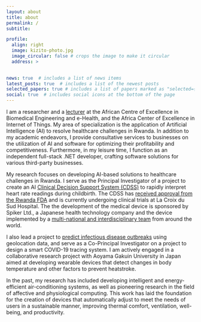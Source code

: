 ```yaml
---
layout: about
title: about
permalink: /
subtitle: 

profile:
  align: right
  image: kizito-photo.jpg
  image_circular: false # crops the image to make it circular
  address: >
    

news: true  # includes a list of news items
latest_posts: true  # includes a list of the newest posts
selected_papers: true # includes a list of papers marked as "selected={true}"
social: true  # includes social icons at the bottom of the page
---
```



I am a researcher and a [lecturer](https://qiriro.com/teaching/) at the African Centre of Excellence in Biomedical Engineering and e-Health, and the Africa Center of Excellence in Internet of Things. My area of specialization is the application of Artificial Intelligence (AI) to resolve healthcare challenges in Rwanda. In addition to my academic endeavors, I provide consultative services to businesses on the utilization of AI and software for optimizing their profitability and competitiveness. Furthermore, in my leisure time, I function as an independent full-stack .NET developer, crafting software solutions for various third-party businesses.

My research focuses on developing AI-based solutions to healthcare challenges in Rwanda. I serve as the Principal Investigator of a project to create an AI [Clinical Decision Support System (CDSS)](https://qiriro.com/ctg/) to rapidly interpret heart rate readings during childbirth. The CDSS has [received approval from the Rwanda FDA](https://qiriro.com/ctg/static_files/pdf/02-clinical-trial-approval.pdf) and is currently undergoing clinical trials at La Croix du Sud Hospital. The the development of the medical device is sponsored by Spiker Ltd., a Japanese health technology company and the device implemented by a [multi-national and interdisciplinary team](https://qiriro.com/ctg/team/) from around the world.

I also lead a project to [predict infectious disease outbreaks](https://qiriro.com/idop/) using geolocation data, and serve as a Co-Principal Investigator on a project to design a smart COVID-19 tracing system. I am actively engaged in a collaborative research project with Aoyama Gakuin University in Japan aimed at developing wearable devices that detect changes in body temperature and other factors to prevent heatstroke.

In the past, my research has included developing intelligent and energy-efficient air-conditioning systems, as well as pioneering research in the field of affective and physiological computing. This work has laid the foundation for the creation of devices that automatically adjust to meet the needs of users in a sustainable manner, improving thermal comfort, ventilation, well-being, and productivity.

